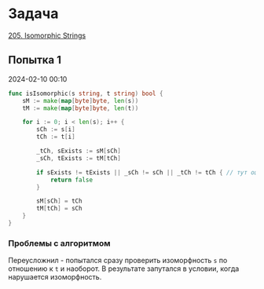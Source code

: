 # Задача

[205. Isomorphic Strings](https://leetcode.com/problems/isomorphic-strings/)

## Попытка 1
2024-02-10 00:10

```go
func isIsomorphic(s string, t string) bool {
    sM := make(map[byte]byte, len(s))
    tM := make(map[byte]byte, len(t))

    for i := 0; i < len(s); i++ {
        sCh := s[i]
        tCh := t[i]

        _tCh, sExists := sM[sCh]
        _sCh, tExists := tM[tCh]

        if sExists != tExists || _sCh != sCh || _tCh != tCh { // тут ошибка
            return false
        }

        sM[sCh] = tCh
        tM[tCh] = sCh
    }
}

```

### Проблемы с алгоритмом
Переусложнил - попытался сразу проверить изоморфность `s` по отношению к `t` и наоборот. В результате запутался в условии, когда нарушается изоморфность.